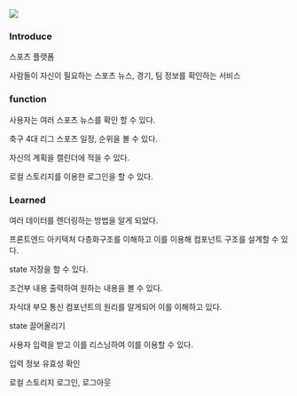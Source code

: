 <img src="playlogo.png">

### Introduce

스포츠 플랫폼

사람들이 자신이 필요하는 스포츠 뉴스, 경기, 팀 정보를 확인하는 서비스

### function

사용자는 여러 스포츠 뉴스를 확인 할 수 있다.

축구 4대 리그 스포츠 일정, 순위을 볼 수 있다.

자신의 계획을 캘린더에 적을 수 있다.

로컬 스토리지를 이용한 로그인을 할 수 있다.

### Learned

여러 데이터를 렌더링하는 방법을 알게 되었다.

프론트엔드 아키텍처 다층화구조를 이해하고 이를 이용해 컴포넌트 구조를 설계할 수 있다.

state 저장을 할 수 있다.

조건부 내용 출력하여 원하는 내용을 볼 수 있다.

자식대 부모 통신 컴포넌트의 원리를 알게되어 이를 이해하고 있다.

state 끌어올리기

사용자 입력을 받고 이를 리스닝하여 이를 이용할 수 있다.

입력 정보 유효성 확인

로컬 스토리지 로그인, 로그아웃